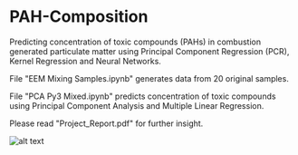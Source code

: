 # PAH-Composition
Predicting concentration of toxic compounds (PAHs) in combustion generated particulate matter using Principal Component Regression (PCR), Kernel Regression and Neural Networks.

File "EEM Mixing Samples.ipynb" generates data from 20 original samples.

File "PCA Py3 Mixed.ipynb" predicts concentration of toxic compounds using Principal Component Analysis and Multiple Linear Regression.

Please read "Project_Report.pdf" for further insight. 

![alt text](https://github.com/gauravsm31/PAH-Composition/blob/master/PAH-Comp.png)
